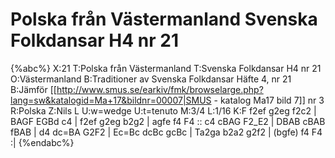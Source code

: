 # Polska från Västermanland Svenska Folkdansar H4 nr 21

{%abc%}
X:21
T:Polska från Västermanland
T:Svenska Folkdansar H4 nr 21
O:Västermanland
B:Traditioner av Svenska Folkdansar Häfte 4, nr 21
B:Jämför [[http://www.smus.se/earkiv/fmk/browselarge.php?lang=sw&katalogid=Ma+17&bildnr=00007|SMUS - katalog Ma17 bild 7]] nr 3
R:Polska
Z:Nils L
U:w=wedge
U:t=tenuto
M:3/4
L:1/16
K:F
f2ef g2eg f2c2 | BAGF EGBd c4 | f2ef g2eg b2g2 | agfe f4 F4 ::
c4 cBAG F2_E2 | DBAB cBAB fBAB | d4 dc=BA G2F2 | Ec=Bc dcBc gcBc |
Ta2ga b2a2 g2f2 | (bgfe) f4 F4 :|
{%endabc%}
